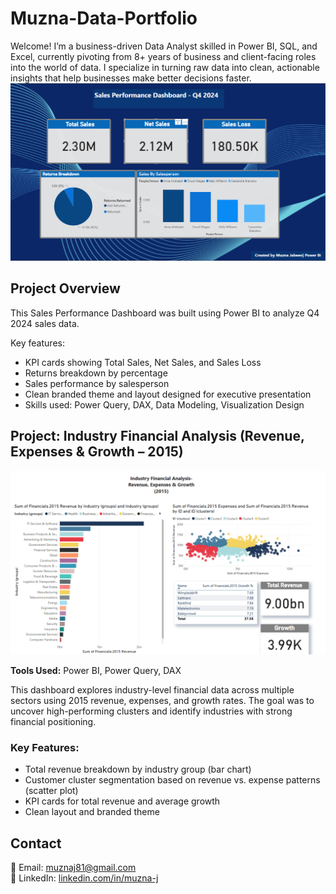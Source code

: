 # Muzna-Data-Portfolio
Welcome!
I’m a business-driven Data Analyst skilled in Power BI, SQL, and Excel, currently pivoting from 8+ years of business and client-facing roles into the world of data.
I specialize in turning raw data into clean, actionable insights that help businesses make better decisions faster.
![Sales Dashboard](sales_dashboard_q4.png)

## Project Overview

This Sales Performance Dashboard was built using Power BI to analyze Q4 2024 sales data.

Key features:
- KPI cards showing Total Sales, Net Sales, and Sales Loss
- Returns breakdown by percentage
- Sales performance by salesperson
- Clean branded theme and layout designed for executive presentation
- Skills used: Power Query, DAX, Data Modeling, Visualization Design

  

 ## Project: Industry Financial Analysis (Revenue, Expenses & Growth – 2015)

![Industry Financial Dashboard](industry_financial_dashboard.png)

**Tools Used:** Power BI, Power Query, DAX

This dashboard explores industry-level financial data across multiple sectors using 2015 revenue, expenses, and growth rates. The goal was to uncover high-performing clusters and identify industries with strong financial positioning.

### Key Features:
- Total revenue breakdown by industry group (bar chart)
- Customer cluster segmentation based on revenue vs. expense patterns (scatter plot)
- KPI cards for total revenue and average growth
- Clean layout and branded theme


## Contact

📧 Email: [muznaj81@gmail.com](mailto:muznaj81@gmail.com)  
🔗 LinkedIn: [linkedin.com/in/muzna-j](https://linkedin.com/in/muzna-j)
